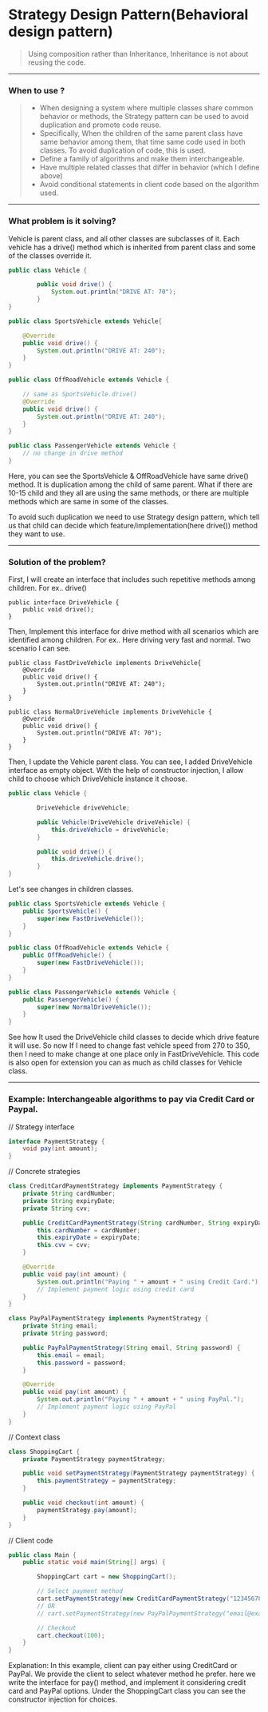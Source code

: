 # Strategy Design Pattern(Behavioral design pattern)

> Using composition rather than Inheritance, Inheritance is not about reusing the code. 

---

### When to use ?

> - When designing a system where multiple classes share common behavior or methods, the Strategy pattern can be used to avoid duplication and promote code reuse. 
> - Specifically, When the children of the same parent class have same behavior among them, that time same code used in both classes. To avoid duplication of code, this is used. 
> - Define a family of algorithms and make them interchangeable.
> - Have multiple related classes that differ in behavior (which I define above)
> - Avoid conditional statements in client code based on the algorithm used.

---

### What problem is it solving?

Vehicle is parent class, and all other classes are subclasses of it. Each vehicle has a drive() method which is inherited from parent class and some of the classes override it. 

```java
public class Vehicle {

        public void drive() {
            System.out.println("DRIVE AT: 70");
        }
}

public class SportsVehicle extends Vehicle{

    @Override
    public void drive() {
        System.out.println("DRIVE AT: 240");
    }
}

public class OffRoadVehicle extends Vehicle {

    // same as SportsVehicle.drive()
    @Override
    public void drive() {
        System.out.println("DRIVE AT: 240"); 
    }
}

public class PassengerVehicle extends Vehicle {
    // no change in drive method
}
```

Here, you can see the SportsVehicle & OffRoadVehicle have same drive() method. It is duplication among the child of same parent. What if 
there are 10-15 child and they all are using the same methods, or there are multiple methods which are same in some of the classes. 

To avoid such duplication we need to use Strategy design pattern, which tell us that child can decide which feature/implementation(here drive()) method 
they want to use. 

---

### Solution of the problem?

First, I will create an interface that includes such repetitive methods among children. For ex.. drive()

    public interface DriveVehicle {
        public void drive();
    }

Then, Implement this interface for drive method with all scenarios which are identified among children. For ex.. Here driving very fast and normal. Two scenario I can see. 

    public class FastDriveVehicle implements DriveVehicle{
        @Override
        public void drive() {
            System.out.println("DRIVE AT: 240");
        }
    }
    
    public class NormalDriveVehicle implements DriveVehicle {
        @Override
        public void drive() {
            System.out.println("DRIVE AT: 70");
        }
    }

Then, I update the Vehicle parent class. You can see, I added DriveVehicle interface as empty object. With the help of constructor injection, I allow child to choose which DriveVehicle instance it choose.

```java
public class Vehicle {

        DriveVehicle driveVehicle;

        public Vehicle(DriveVehicle driveVehicle) {
            this.driveVehicle = driveVehicle;
        }

        public void drive() {
            this.driveVehicle.drive();  
        }
}
```

Let's see changes in children classes. 

```java
public class SportsVehicle extends Vehicle {
    public SportsVehicle() {
        super(new FastDriveVehicle());
    }
}

public class OffRoadVehicle extends Vehicle {
    public OffRoadVehicle() {
        super(new FastDriveVehicle());
    }
}

public class PassengerVehicle extends Vehicle {
    public PassengerVehicle() {
        super(new NormalDriveVehicle());
    }
}
```

See how It used the DriveVehicle child classes to decide which drive feature it will use. So now If I need to change fast vehicle speed from 270 to 350, then I need to make change at one place only in FastDriveVehicle. This code is also open for extension you can as much as child classes for Vehicle class. 

---

### Example: Interchangeable algorithms to pay via Credit Card or Paypal.

// Strategy interface

```java
interface PaymentStrategy {
    void pay(int amount);
}
```

// Concrete strategies

```java
class CreditCardPaymentStrategy implements PaymentStrategy {
    private String cardNumber;
    private String expiryDate;
    private String cvv;

    public CreditCardPaymentStrategy(String cardNumber, String expiryDate, String cvv) {
        this.cardNumber = cardNumber;
        this.expiryDate = expiryDate;
        this.cvv = cvv;
    }

    @Override
    public void pay(int amount) {
        System.out.println("Paying " + amount + " using Credit Card.");
        // Implement payment logic using credit card
    }
}

class PayPalPaymentStrategy implements PaymentStrategy {
    private String email;
    private String password;

    public PayPalPaymentStrategy(String email, String password) {
        this.email = email;
        this.password = password;
    }

    @Override
    public void pay(int amount) {
        System.out.println("Paying " + amount + " using PayPal.");
        // Implement payment logic using PayPal
    }
}
```

// Context class

```java
class ShoppingCart {
    private PaymentStrategy paymentStrategy;

    public void setPaymentStrategy(PaymentStrategy paymentStrategy) {
        this.paymentStrategy = paymentStrategy;
    }

    public void checkout(int amount) {
        paymentStrategy.pay(amount);
    }
}
```

// Client code

```java
public class Main {
    public static void main(String[] args) {

        ShoppingCart cart = new ShoppingCart();

        // Select payment method
        cart.setPaymentStrategy(new CreditCardPaymentStrategy("1234567890123456", "12/23", "123"));
        // OR
        // cart.setPaymentStrategy(new PayPalPaymentStrategy("email@example.com", "password"));

        // Checkout
        cart.checkout(100);
    }
}
```

Explanation: In this example, client can pay either using CreditCard or PayPal. We provide the client to select whatever method he prefer.
here we write the interface for pay() method, and implement it considering credit card and PayPal options. Under the ShoppingCart class
you can see the constructor injection for choices. 
